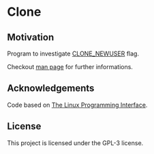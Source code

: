 # Clone 

## Motivation

Program to investigate [CLONE_NEWUSER](https://lwn.net/Articles/673597/) flag.

Checkout [man page](https://man7.org/linux/man-pages/man2/clone.2.html) for further informations.

## Acknowledgements

Code based on [The Linux Programming Interface](https://man7.org/tlpi/code/online/).

## License

This project is licensed under the GPL-3 license.

